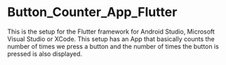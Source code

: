 # Button_Counter_App_Flutter

This is the setup for the Flutter framework for Android Studio, Microsoft Visual Studio or XCode. This setup has an App that basically counts the number of times we press a button and the number of times the button is pressed is also displayed. 
